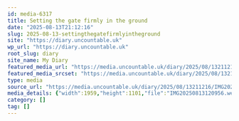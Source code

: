 ```yaml
---
id: media-6317
title: Setting the gate firmly in the ground
date: "2025-08-13T21:12:16"
slug: 2025-08-13-settingthegatefirmlyintheground
site: "https://diary.uncountable.uk"
wp_url: "https://diary.uncountable.uk"
root_slug: diary
site_name: My Diary
featured_media_url: "https://media.uncountable.uk/diary/2025/08/13211216/IMG20250813120956.webp"
featured_media_srcset: "https://media.uncountable.uk/diary/2025/08/13211216/IMG20250813120956-300x169.webp 300w, https://media.uncountable.uk/diary/2025/08/13211216/IMG20250813120956-1024x576.webp 1024w, https://media.uncountable.uk/diary/2025/08/13211216/IMG20250813120956-150x150.webp 150w, https://media.uncountable.uk/diary/2025/08/13211216/IMG20250813120956-640x360.webp 640w, https://media.uncountable.uk/diary/2025/08/13211216/IMG20250813120956.webp 1959w"
type: media
source_url: "https://media.uncountable.uk/diary/2025/08/13211216/IMG20250813120956.webp"
media_details: {"width":1959,"height":1101,"file":"IMG20250813120956.webp","filesize":149478,"sizes":{"medium":{"file":"IMG20250813120956-300x169.webp","width":300,"height":169,"filesize":22634,"mime_type":"image/webp","source_url":"https://media.uncountable.uk/diary/2025/08/13211216/IMG20250813120956-300x169.webp"},"large":{"file":"IMG20250813120956-1024x576.webp","width":1024,"height":576,"filesize":140646,"mime_type":"image/webp","source_url":"https://media.uncountable.uk/diary/2025/08/13211216/IMG20250813120956-1024x576.webp"},"thumbnail":{"file":"IMG20250813120956-150x150.webp","width":150,"height":150,"filesize":13678,"mime_type":"image/webp","source_url":"https://media.uncountable.uk/diary/2025/08/13211216/IMG20250813120956-150x150.webp"},"mobwidth":{"file":"IMG20250813120956-640x360.webp","width":640,"height":360,"filesize":70564,"mime_type":"image/webp","source_url":"https://media.uncountable.uk/diary/2025/08/13211216/IMG20250813120956-640x360.webp"},"full":{"file":"IMG20250813120956.webp","width":1959,"height":1101,"mime_type":"image/webp","source_url":"https://media.uncountable.uk/diary/2025/08/13211216/IMG20250813120956.webp"}},"image_meta":{"aperture":"0","credit":"","camera":"","caption":"","created_timestamp":"0","copyright":"","focal_length":"0","iso":"0","shutter_speed":"0","title":"","orientation":"0","keywords":[]}}
category: []
tag: []
---
```


